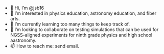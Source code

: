 - 👋 Hi, I’m @jsb16
- 👀 I’m interested in physics education, astronomy education, and fiber arts.
- 🌱 I’m currently learning too many things to keep track of.
- 💞️ I’m looking to collaborate on testing simulations that can be used for NGSS-aligned experiments for ninth grade physics and high school aastronomy.
- 📫 How to reach me: send email.

<!---
jsb16/jsb16 is a ✨ special ✨ repository because its `README.md` (this file) appears on your GitHub profile.
You can click the Preview link to take a look at your changes.
--->
